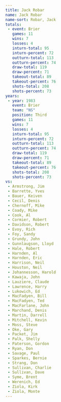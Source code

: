 ```yaml
---
title: Jack Robar
name: Jack Robar
name-sort: Robar, Jack
totals:
 - event: Brier
   games: 11
   wins: 7
   losses: 4
   inturn-total: 95
   inturn-percent: 72
   outturn-total: 113
   outturn-percent: 74
   draw-total: 119
   draw-percent: 71
   takeout-total: 89
   takeout-percent: 76
   shots-total: 208
   shots-percent: 73
years:
 - year: 1983
   event: Brier
   team: "NS"
   position: Third
   games: 11
   wins: 7
   losses: 4
   inturn-total: 95
   inturn-percent: 72
   outturn-total: 113
   outturn-percent: 74
   draw-total: 119
   draw-percent: 71
   takeout-total: 89
   takeout-percent: 76
   shots-total: 208
   shots-percent: 73
vs:
 - Armstrong, Jim
 - Barrette, Yves
 - Bauer, Keiven
 - Cecil, Denis
 - Chernoff, Mike
 - Coady, Mike
 - Cook, Al
 - Cormier, Robert
 - Davidson, Robert
 - Evoy, Rich
 - Foy, Sandy
 - Grundy, John
 - Gunnlaugson, Lloyd
 - Hale, Robert
 - Harnden, Al
 - Harnden, Eric
 - Harrison, Neil
 - Houston, Neil
 - Johannesson, Harold
 - Kawaja, John
 - Lauziere, Claude
 - Lawrence, Harry
 - Lukowich, Ed
 - MacFadyen, Bill
 - MacFadyen, Ted
 - MacFarlane, John
 - Marchand, Denis
 - Martin, Darrell
 - Mitchell, Kevin
 - Moss, Steve
 - Oke, Gary
 - Packet, Jim
 - Palk, Shelly
 - Paterson, Gordon
 - Ryan, Don
 - Savage, Paul
 - Sparkes, Bernie
 - Strang, Don
 - Sullivan, Charlie
 - Sullivan, Dave
 - Syme, Brent
 - Werenich, Ed
 - Ziola, Kirk
 - Ziola, Monte
---
```

